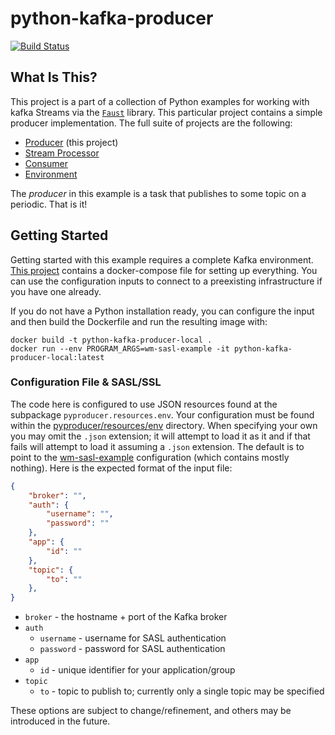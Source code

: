 # python-kafka-producer

[![Build Status](https://github.com/twosixlabs-dart/python-kafka-producer/workflows/Build/badge.svg)](https://github.com/twosixlabs-dart/python-kafka-producer/actions)

## What Is This?

This project is a part of a collection of Python examples for working with kafka Streams via the [`Faust`](https://faust.readthedocs.io) library. This particular project contains a simple producer implementation. The full suite of projects are the following:

- [Producer](https://github.com/twosixlabs-dart/python-kafka-producer) (this project)
- [Stream Processor](https://github.com/twosixlabs-dart/python-kafka-streams)
- [Consumer](https://github.com/twosixlabs-dart/python-kafka-consumer)
- [Environment](https://github.com/twosixlabs-dart/kafka-examples-docker)

The *producer* in this example is a task that publishes to some topic on a periodic. That is it!

## Getting Started

Getting started with this example requires a complete Kafka environment. [This project](https://github.com/twosixlabs-dart/kafka-examples-docker) contains a docker-compose file for setting up everything. You can use the configuration inputs to connect to a preexisting infrastructure if you have one already.

If you do not have a Python installation ready, you can configure the input and then build the Dockerfile and run the resulting image with:

```shell
docker build -t python-kafka-producer-local .
docker run --env PROGRAM_ARGS=wm-sasl-example -it python-kafka-producer-local:latest 
```


### Configuration File & SASL/SSL

The code here is configured to use JSON resources found at the subpackage `pyproducer.resources.env`. Your configuration must be found within the [pyproducer/resources/env](pyproducer/resources/env) directory. When specifying your own you may omit the `.json` extension; it will attempt to load it as it and if that fails will attempt to load it assuming a `.json` extension. The default is to point to the [wm-sasl-example](/pyproducer/resources/env/wm-sasl-example.json) configuration (which contains mostly nothing). Here is the expected format of the input file:

```json
{
    "broker": "",
    "auth": {
        "username": "",
        "password": ""
    },
    "app": {
        "id": ""
    },
    "topic": {
        "to": ""
    },
}
```

* `broker` - the hostname + port of the Kafka broker
* `auth`
  * `username` - username for SASL authentication
  * `password` - password for SASL authentication
* `app`
  * `id` - unique identifier for your application/group
* `topic`
  * `to` - topic to publish to; currently only a single topic may be specified

These options are subject to change/refinement, and others may be introduced in the future.
